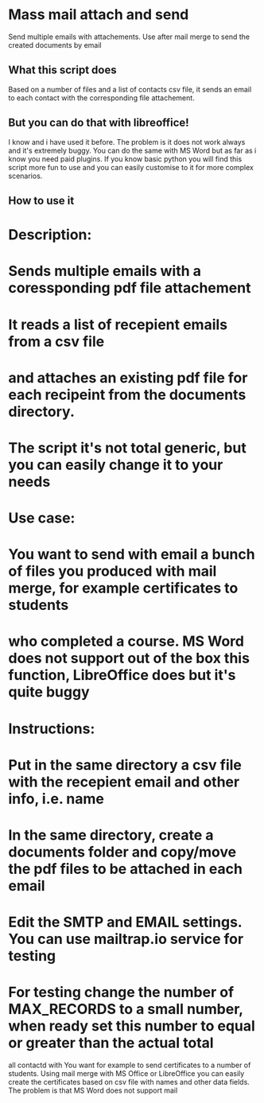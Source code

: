 # Mass mail attach and send
Send multiple emails with attachements. Use after mail merge to send the created documents by email
## What this script does
Based on a number of files and a list of contacts csv file, it sends an email to each contact with the corresponding file attachement.
## But you can do that with libreoffice!
I know and i have used it before. The problem is it does not work always and it's extremely buggy. You can do the same with MS Word
but as far as i know you need paid plugins. If you know basic python you will find this script more fun to use and you can easily customise to it
for more complex scenarios.
## How to use it
###

# Description:
# Sends multiple emails with a coressponding pdf file attachement
# It reads a list of recepient emails from a csv file
# and attaches an existing pdf file for each recipeint from the documents directory.
# The script it's not total generic, but you can easily change it to your needs

# Use case:
# You want to send with email a bunch of files you produced with mail merge, for example certificates to students
# who completed a course. MS Word does not support out of the box this function, LibreOffice does but it's quite buggy

# Instructions:
# Put in the same directory a csv file with the recepient email and other info, i.e. name
# In the same directory, create a documents folder and copy/move the pdf files to be attached in each email
# Edit the SMTP and EMAIL settings. You can use mailtrap.io service for testing
# For testing change the number of MAX_RECORDS to a small number, when ready set this number to equal or greater than the actual total



all contactd with 
You want for example to send certificates to a number of students. Using mail merge with MS Office or LibreOffice
you can easily create the certificates based on csv file with names and other data fields. The problem is that
MS Word does not support mail 
